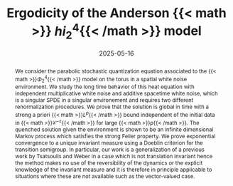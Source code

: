 ---
title: "Ergodicity of the Anderson {{< math >}}$\Phi^4_2${{< /math >}} model"
authors:
- H. Eulry
- A. Mouzard
date: "2025-05-16"
doi: ""

# Publication type.
# Accepts a single type but formatted as a YAML list (for Hugo requirements).
# Enter a publication type from the CSL standard.
publication_types: ["article"]

# Publication name and optional abbreviated publication name.
publication: ""
publication_short: ""

abstract: We consider the parabolic stochastic quantization equation associated to the {{< math >}}$\Phi^4_2${{< /math >}} model on the torus in a spatial white noise environment. We study the long time behavior of this heat equation with independent multiplicative white noise and additive spacetime white noise, which is a singular SPDE in a singular environement and requires two different renormalization procedures. We prove that the solution is global in time with a strong a priori {{< math >}}$L^p${{< /math >}} bound independent of the initial data in {{< math >}}$\mathcal{C}^{-\varepsilon}${{< /math >}} for large {{< math >}}$p${{< /math >}}. The quenched solution given the environment is shown to be an infinite dimensional Markov process which satisfies the strong Feller property. We prove exponential convergence to a unique invariant measure using a Doeblin criterion for the transition semigroup. In particular, our work is a generalization of a previous work by Tsatsoulis and Weber in a case which is not translation invariant hence the method makes no use of the reversibility of the dynamics or the explicit knowledge of the invariant measure and it is therefore in principle applicable to situations where these are not available such as the vector-valued case. 

 

# Summary. An optional shortened abstract.
summary: We consider the parabolic stochastic quantization equation associated to the {{< math >}}$\Phi^4_2${{< /math >}} model on the torus in a spatial white noise environment. We study the long time behavior of this heat equation with independent multiplicative white noise and additive spacetime white noise and prove convergence towards a unique invariant measure.

#featured: true

url_pdf: https://arxiv.org/abs/2505.11337

share: false
---